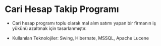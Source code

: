 # Cari Hesap Takip Programı 

- Cari hesap programı toplu olarak mal alım satımı yapan bir firmanın iş yükünü azaltmak için tasarlanmıştır.

- Kullanılan Teknolojiler: Swing, Hibernate, MSSQL, Apache Lucene
